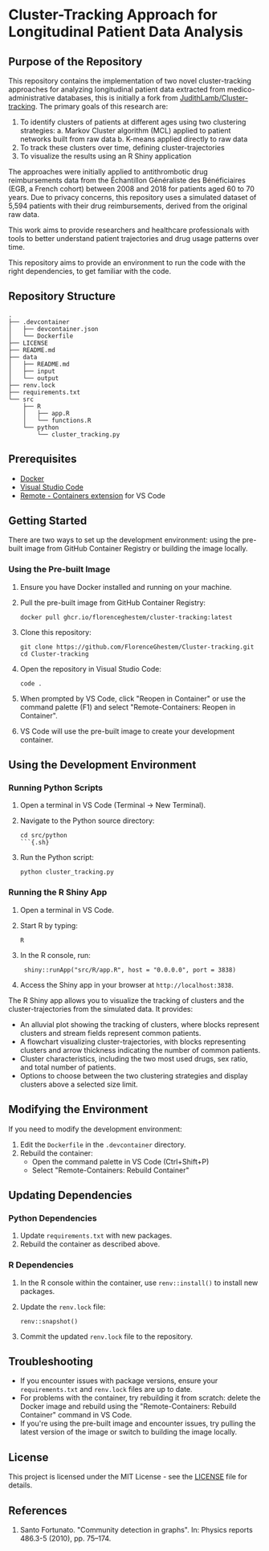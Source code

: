 # Cluster-Tracking Approach for Longitudinal Patient Data Analysis

## Purpose of the Repository

This repository contains the implementation of two novel cluster-tracking approaches for analyzing longitudinal patient data extracted from medico-administrative databases, this is initially a fork from [JudithLamb/Cluster-tracking](https://github.com/JudithLamb/Cluster-tracking). The primary goals of this research are:

1. To identify clusters of patients at different ages using two clustering strategies:
   a. Markov Cluster algorithm (MCL) applied to patient networks built from raw data
   b. K-means applied directly to raw data
2. To track these clusters over time, defining cluster-trajectories
3. To visualize the results using an R Shiny application

The approaches were initially applied to antithrombotic drug reimbursements data from the Échantillon Généraliste des Bénéficiaires (EGB, a French cohort) between 2008 and 2018 for patients aged 60 to 70 years. Due to privacy concerns, this repository uses a simulated dataset of 5,594 patients with their drug reimbursements, derived from the original raw data.

This work aims to provide researchers and healthcare professionals with tools to better understand patient trajectories and drug usage patterns over time.

This repository aims to provide an environment to run the code with the right dependencies, to get familiar with the code.

## Repository Structure

```{.sh}
.
├── .devcontainer
│   ├── devcontainer.json
│   └── Dockerfile
├── LICENSE
├── README.md
├── data
│   ├── README.md
│   ├── input
│   └── output
├── renv.lock
├── requirements.txt
└── src
    ├── R
    │   ├── app.R
    │   └── functions.R
    └── python
        └── cluster_tracking.py
```

## Prerequisites

- [Docker](https://www.docker.com/products/docker-desktop)
- [Visual Studio Code](https://code.visualstudio.com/)
- [Remote - Containers extension](https://marketplace.visualstudio.com/items?itemName=ms-vscode-remote.remote-containers) for VS Code

## Getting Started

There are two ways to set up the development environment: using the pre-built image from GitHub Container Registry or building the image locally.

### Using the Pre-built Image

1. Ensure you have Docker installed and running on your machine.

2. Pull the pre-built image from GitHub Container Registry:

   ```{.sh}
   docker pull ghcr.io/florenceghestem/cluster-tracking:latest
   ```

3. Clone this repository:

   ```{.sh}
   git clone https://github.com/FlorenceGhestem/Cluster-tracking.git
   cd Cluster-tracking
   ```

4. Open the repository in Visual Studio Code:

   ```{.sh}
   code .
   ```

5. When prompted by VS Code, click "Reopen in Container" or use the command palette (F1) and select "Remote-Containers: Reopen in Container".

6. VS Code will use the pre-built image to create your development container.

## Using the Development Environment

### Running Python Scripts

1. Open a terminal in VS Code (Terminal -> New Terminal).
2. Navigate to the Python source directory:

   ```{.sh}
   cd src/python
   ```{.sh}

3. Run the Python script:

   ```{.sh}
   python cluster_tracking.py
   ```

### Running the R Shiny App

1. Open a terminal in VS Code.

2. Start R by typing:

   ```{.sh}
   R
   ```

3. In the R console, run:

   ```{r}
    shiny::runApp("src/R/app.R", host = "0.0.0.0", port = 3838)
   ```

4. Access the Shiny app in your browser at `http://localhost:3838`.

The R Shiny app allows you to visualize the tracking of clusters and the cluster-trajectories from the simulated data. It provides:

- An alluvial plot showing the tracking of clusters, where blocks represent clusters and stream fields represent common patients.
- A flowchart visualizing cluster-trajectories, with blocks representing clusters and arrow thickness indicating the number of common patients.
- Cluster characteristics, including the two most used drugs, sex ratio, and total number of patients.
- Options to choose between the two clustering strategies and display clusters above a selected size limit.

## Modifying the Environment

If you need to modify the development environment:

1. Edit the `Dockerfile` in the `.devcontainer` directory.
2. Rebuild the container:
   - Open the command palette in VS Code (Ctrl+Shift+P)
   - Select "Remote-Containers: Rebuild Container"

## Updating Dependencies

### Python Dependencies

1. Update `requirements.txt` with new packages.
2. Rebuild the container as described above.

### R Dependencies

1. In the R console within the container, use `renv::install()` to install new packages.
2. Update the `renv.lock` file:

   ```{R}
   renv::snapshot()
   ```

3. Commit the updated `renv.lock` file to the repository.

## Troubleshooting

- If you encounter issues with package versions, ensure your `requirements.txt` and `renv.lock` files are up to date.
- For problems with the container, try rebuilding it from scratch: delete the Docker image and rebuild using the "Remote-Containers: Rebuild Container" command in VS Code.
- If you're using the pre-built image and encounter issues, try pulling the latest version of the image or switch to building the image locally.

## License

This project is licensed under the MIT License - see the [LICENSE](LICENSE) file for details.

## References

1. Santo Fortunato. "Community detection in graphs". In: Physics reports 486.3-5 (2010), pp. 75–174.
